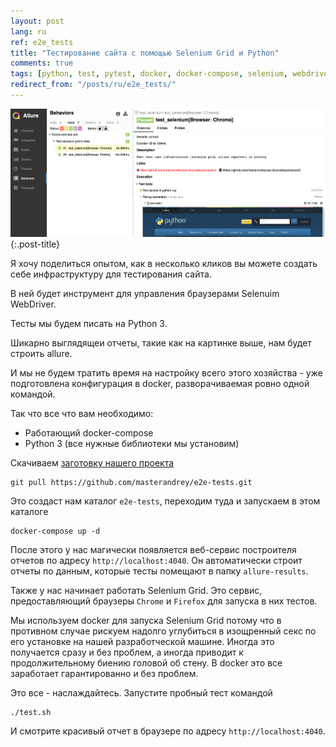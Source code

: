 ```yaml
---
layout: post
lang: ru
ref: e2e_tests
title: "Тестирование сайта с помощью Selenium Grid и Python"
comments: true
tags: [python, test, pytest, docker, docker-compose, selenium, webdriver, allure]
redirect_from: "/posts/ru/e2e_tests/"
---
```

![](/images/allure-report.png){:.post-title}

Я хочу поделиться опытом, как в несколько кликов вы можете создать себе
инфраструктуру для тестирования сайта.

В ней будет инструмент для управления браузерами Selenuim WebDriver.

Тесты мы будем писать на Python 3.

Шикарно выглядящеи отчеты, такие как на картинке выше, нам будет строить
allure.

И мы не будем тратить время на настройку всего этого хозяйства - уже 
подготовлена конфигурация в docker, разворачиваемая ровно одной командой.

Так что все что вам необходимо:
* Работающий docker-compose
* Python 3 (все нужные библиотеки мы установим)

Скачиваем [заготовку нашего проекта](https://github.com/masterandrey/e2e-tests)

    git pull https://github.com/masterandrey/e2e-tests.git
    
Это создаст нам каталог `e2e-tests`, переходим туда и запускаем в этом каталоге    

    docker-compose up -d
    
После этого у нас магически появляется веб-сервис построителя отчетов 
по адресу `http://localhost:4040`. 
Он автоматически строит отчеты по данным, которые тесты помещают в папку
`allure-results`.

Также у нас начинает работать Selenium Grid.
Это сервис, предоставляющий браузеры `Chrome` и
`Firefox` для запуска в них тестов. 

Мы используем docker для запуска Selenium Grid потому что в противном
случае рискуем надолго углубиться в изощренный секс по его установке на
нашей разработческой машине. Иногда это получается сразу и без проблем,
а иногда приводит к продолжительному биению головой об стену.
В docker это все заработает гарантированно и без проблем.

Это все - наслаждайтесь. Запустите пробный тест командой

    ./test.sh
    
И смотрите красивый отчет в браузере по адресу `http://localhost:4040`.
